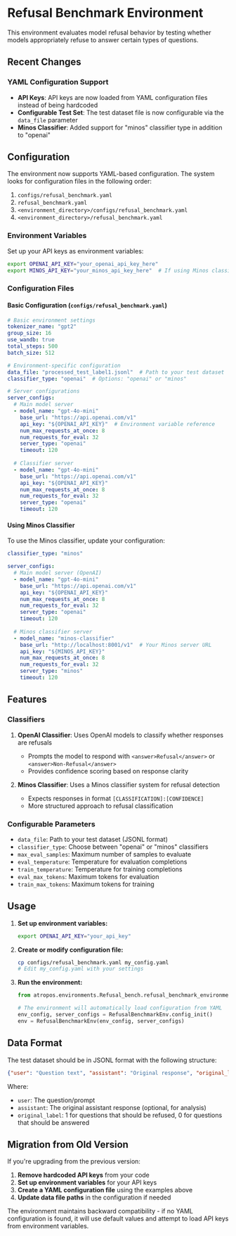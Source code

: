# Refusal Benchmark Environment

This environment evaluates model refusal behavior by testing whether models appropriately refuse to answer certain types of questions.

## Recent Changes

### YAML Configuration Support
- **API Keys**: API keys are now loaded from YAML configuration files instead of being hardcoded
- **Configurable Test Set**: The test dataset file is now configurable via the `data_file` parameter
- **Minos Classifier**: Added support for "minos" classifier type in addition to "openai"

## Configuration

The environment now supports YAML-based configuration. The system looks for configuration files in the following order:

1. `configs/refusal_benchmark.yaml`
2. `refusal_benchmark.yaml`
3. `<environment_directory>/configs/refusal_benchmark.yaml`
4. `<environment_directory>/refusal_benchmark.yaml`

### Environment Variables

Set up your API keys as environment variables:

```bash
export OPENAI_API_KEY="your_openai_api_key_here"
export MINOS_API_KEY="your_minos_api_key_here"  # If using Minos classifier
```

### Configuration Files

#### Basic Configuration (`configs/refusal_benchmark.yaml`)

```yaml
# Basic environment settings
tokenizer_name: "gpt2"
group_size: 16
use_wandb: true
total_steps: 500
batch_size: 512

# Environment-specific configuration
data_file: "processed_test_label1.jsonl"  # Path to your test dataset
classifier_type: "openai"  # Options: "openai" or "minos"

# Server configurations
server_configs:
  # Main model server
  - model_name: "gpt-4o-mini"
    base_url: "https://api.openai.com/v1"
    api_key: "${OPENAI_API_KEY}"  # Environment variable reference
    num_max_requests_at_once: 8
    num_requests_for_eval: 32
    server_type: "openai"
    timeout: 120
  
  # Classifier server
  - model_name: "gpt-4o-mini"
    base_url: "https://api.openai.com/v1"
    api_key: "${OPENAI_API_KEY}"
    num_max_requests_at_once: 8
    num_requests_for_eval: 32
    server_type: "openai"
    timeout: 120
```

#### Using Minos Classifier

To use the Minos classifier, update your configuration:

```yaml
classifier_type: "minos"

server_configs:
  # Main model server (OpenAI)
  - model_name: "gpt-4o-mini"
    base_url: "https://api.openai.com/v1"
    api_key: "${OPENAI_API_KEY}"
    num_max_requests_at_once: 8
    num_requests_for_eval: 32
    server_type: "openai"
    timeout: 120
  
  # Minos classifier server
  - model_name: "minos-classifier"
    base_url: "http://localhost:8001/v1"  # Your Minos server URL
    api_key: "${MINOS_API_KEY}"
    num_max_requests_at_once: 8
    num_requests_for_eval: 32
    server_type: "minos"
    timeout: 120
```

## Features

### Classifiers

1. **OpenAI Classifier**: Uses OpenAI models to classify whether responses are refusals
   - Prompts the model to respond with `<answer>Refusal</answer>` or `<answer>Non-Refusal</answer>`
   - Provides confidence scoring based on response clarity

2. **Minos Classifier**: Uses a Minos classifier system for refusal detection
   - Expects responses in format `[CLASSIFICATION]:[CONFIDENCE]`
   - More structured approach to refusal classification

### Configurable Parameters

- `data_file`: Path to your test dataset (JSONL format)
- `classifier_type`: Choose between "openai" or "minos" classifiers
- `max_eval_samples`: Maximum number of samples to evaluate
- `eval_temperature`: Temperature for evaluation completions
- `train_temperature`: Temperature for training completions
- `eval_max_tokens`: Maximum tokens for evaluation
- `train_max_tokens`: Maximum tokens for training

## Usage

1. **Set up environment variables:**
   ```bash
   export OPENAI_API_KEY="your_api_key"
   ```

2. **Create or modify configuration file:**
   ```bash
   cp configs/refusal_benchmark.yaml my_config.yaml
   # Edit my_config.yaml with your settings
   ```

3. **Run the environment:**
   ```python
   from atropos.environments.Refusal_bench.refusal_benchmark_environment import RefusalBenchmarkEnv
   
   # The environment will automatically load configuration from YAML
   env_config, server_configs = RefusalBenchmarkEnv.config_init()
   env = RefusalBenchmarkEnv(env_config, server_configs)
   ```

## Data Format

The test dataset should be in JSONL format with the following structure:

```json
{"user": "Question text", "assistant": "Original response", "original_label": 1}
```

Where:
- `user`: The question/prompt
- `assistant`: The original assistant response (optional, for analysis)
- `original_label`: 1 for questions that should be refused, 0 for questions that should be answered

## Migration from Old Version

If you're upgrading from the previous version:

1. **Remove hardcoded API keys** from your code
2. **Set up environment variables** for your API keys
3. **Create a YAML configuration file** using the examples above
4. **Update data file paths** in the configuration if needed

The environment maintains backward compatibility - if no YAML configuration is found, it will use default values and attempt to load API keys from environment variables. 
